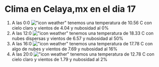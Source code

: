 # Clima en Celaya,mx en el dia 17

1. A las 0:0 !["icon weather"](http://openweathermap.org/img/w/01n.png) tenemos una temperatura de 10.56 C con cielo claro y  vientos de 4.04 y nubosidad al 0%
1. A las 12:0 !["icon weather"](http://openweathermap.org/img/w/03d.png) tenemos una temperatura de 18.33 C con nubes dispersas y  vientos de 6.57 y nubosidad al 50%
1. A las 16:0 !["icon weather"](http://openweathermap.org/img/w/02d.png) tenemos una temperatura de 17.78 C con algo de nubes y  vientos de 7.69 y nubosidad al 16%
1. A las 20:0 !["icon weather"](http://openweathermap.org/img/w/01n.png) tenemos una temperatura de 12.78 C con cielo claro y  vientos de 1.79 y nubosidad al 2%
